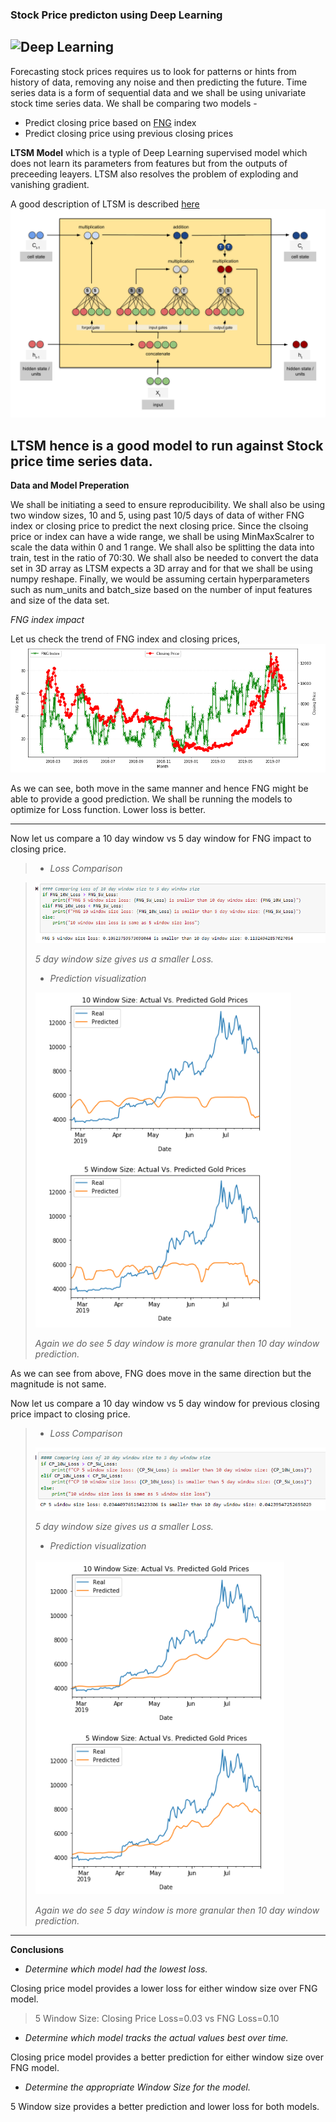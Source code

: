 
###                               Stock Price predicton using Deep Learning 


![Deep Learning](./IMG/deep-learning.jpg "image Title")
---

Forecasting stock prices requires us to look for patterns or hints from history of data, removing any noise and then 
predicting the future.
Time series data is a form of sequential data and we shall be using univariate stock time series data.
We shall be comparing two models  -
- Predict closing price based on [FNG](https://alternative.me/crypto/fear-and-greed-index/) index
- Predict closing price using previous closing prices

**LTSM Model** which is a typle of Deep Learning supervised model which does not learn its parameters from features
but from the outputs of preceeding leayers. LTSM also resolves the problem of exploding and vanishing gradient.

A good description of LTSM is described [here](https://tung2389.github.io/coding-note/unitslstm)
![LTSM](./IMG/LSTM_true.jpg "LTSM")

LTSM hence is a good model to run against Stock price time series data.
---

**Data and Model Preperation**

We shall be initiating a seed to ensure reproducibility. We shall also be using two window sizes, 10 and 5, using past 10/5 
days of data of wither FNG index or closing price to predict the next closing price. Since the clsoing price or index can 
have a wide range, we shall be using MinMaxScalrer to scale the data within 0 and 1 range.
We shall also be splitting the data into train, test in the ratio of 70:30. We shall also be needed to convert the data set
in 3D array as LTSM expects a 3D array and for that we shall be using numpy reshape. Finally, we would be assuming certain
hyperparameters such as num_units and batch_size based on the number of input features and size of the data set.

*FNG index impact*

Let us check the trend of FNG index and closing prices,
![FNG and Closing Price trend](./IMG/trend.PNG)

As we can see, both move in the same manner and hence FNG might be able to provide a good prediction. 
We shall be running the models to optimize for Loss function. Lower loss is better.

---

Now let us compare a 10 day window vs 5 day window for FNG impact to closing price.

>
>
> - *Loss Comparison*

> ![FNG loss comparison over 10 and 5 day window size](./IMG/FNG_loss.PNG)
>
> *5 day window size gives us a smaller Loss.*
>
>
> - *Prediction visualization*
>
> ![FNG and Closing Price prediction comparison over 10 and 5 day window size](./IMG/FNG_pred.PNG)
>
> *Again we do see 5 day window is more granular then 10 day window prediction.*
>

As we can see from above, FNG does move in the same direction but the magnitude is not same.


Now let us compare a 10 day window vs 5 day window for previous closing price impact to closing price.

>
> - *Loss Comparison*
>
> ![Closing Price loss comparison over 10 and 5 day window size](./IMG/CP_loss.PNG)
>
> *5 day window size gives us a smaller Loss.*
>
> - *Prediction visualization*
>
> ![FNG and Closing Price prediction comparison over 10 and 5 day window size](./IMG/CP_pred.PNG)
>
> *Again we do see 5 day window is more granular then 10 day window prediction.*

---


**Conclusions**

- *Determine which model had the lowest loss.*

Closing price model provides a  lower loss for either window size over FNG model.

>5 Window Size: Closing Price Loss=0.03 vs FNG Loss=0.10

- *Determine which model tracks the actual values best over time.*

Closing price model provides a better prediction  for either window size over FNG model.

- *Determine the appropriate Window Size for the model.*

5 Window size provides a better prediction and lower loss for both models.


```python

```
